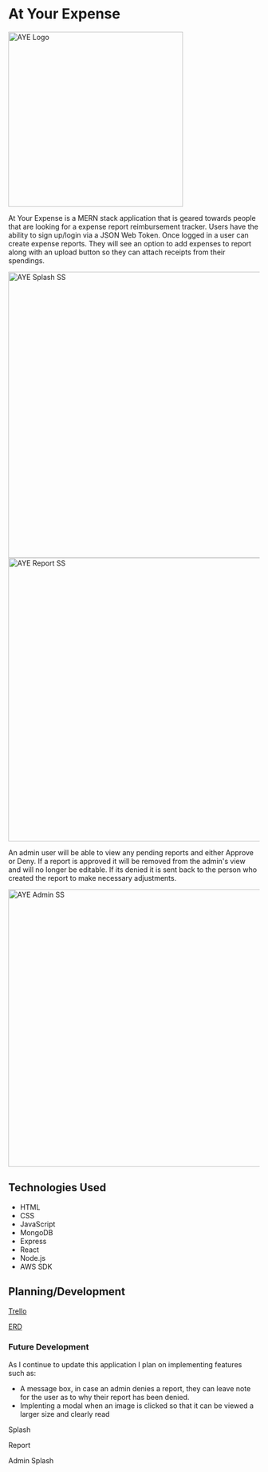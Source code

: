 
# At Your Expense

<img width="350" alt="AYE Logo" src="https://github.com/tlmcbee/at-your-expense/assets/148281608/aed074f8-0f6f-4e7f-ae14-3bfd323f499a">

At Your Expense is a MERN stack application that is geared towards people that are looking for a expense report reimbursement tracker. Users have the ability to sign up/login via a JSON Web Token. Once logged in a user can create expense reports. They will see an option to add expenses to report along with an upload button so they can attach receipts from their spendings. 

<img width="572" alt="AYE Splash SS" src="https://github.com/tlmcbee/at-your-expense/assets/148281608/29a9bc0b-49a8-4566-9c01-c7e16444cb43">

<img width="567" alt="AYE Report SS" src="https://github.com/tlmcbee/at-your-expense/assets/148281608/1dba5934-7ada-4092-be4a-f8a29f4d1516">

An admin user will be able to view any pending reports and either Approve or Deny. If a report is approved it will be removed from the admin's view and will no longer be editable. If its denied it is sent back to the person who created the report to make necessary adjustments.

<img width="555" alt="AYE Admin SS" src="https://github.com/tlmcbee/at-your-expense/assets/148281608/e1ef5148-d393-4c6e-9370-e773cd4ae3ed">

## Technologies Used

- HTML
- CSS
- JavaScript
- MongoDB
- Express
- React
- Node.js
- AWS SDK

## Planning/Development

[Trello](https://trello.com/b/8B00RTtj/at-your-expense)

[ERD](https://lucid.app/lucidchart/fcfb9756-17bf-4e0c-87e2-c2adc81fe136/edit?invitationId=inv_b8d6ad36-83d6-4b0a-9ccc-b29bbe9c5f38&page=0_0#)

### Future Development
As I continue to update this application I plan on implementing features such as:
- A message box, in case an admin denies a report, they can leave note for the user as to why their report has been denied.
- Implenting a modal when an image is clicked so that it can be viewed a larger size and clearly read


Splash

Report

Admin Splash
